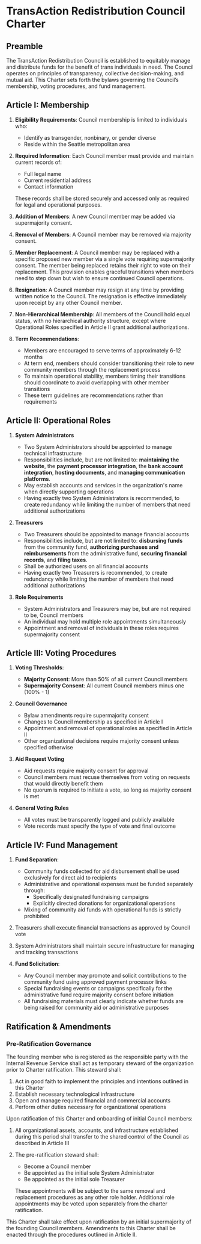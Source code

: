 # TransAction Redistribution Council Charter

## Preamble

The TransAction Redistribution Council is established to equitably manage and distribute funds for the benefit of trans individuals in need. The Council operates on principles of transparency, collective decision-making, and mutual aid. This Charter sets forth the bylaws governing the Council’s membership, voting procedures, and fund management.

## Article I: Membership

1. **Eligibility Requirements**: Council membership is limited to individuals who:

   - Identify as transgender, nonbinary, or gender diverse
   - Reside within the Seattle metropolitan area

2. **Required Information**: Each Council member must provide and maintain current records of:

   - Full legal name
   - Current residential address
   - Contact information

   These records shall be stored securely and accessed only as required for legal and operational purposes.

3. **Addition of Members**: A new Council member may be added via supermajority consent.
4. **Removal of Members**: A Council member may be removed via majority consent.
5. **Member Replacement**: A Council member may be replaced with a specific proposed new member via a single vote requiring supermajority consent. The member being replaced retains their right to vote on their replacement. This provision enables graceful transitions when members need to step down but wish to ensure continued Council operations.
6. **Resignation**: A Council member may resign at any time by providing written notice to the Council. The resignation is effective immediately upon receipt by any other Council member.
7. **Non-Hierarchical Membership**: All members of the Council hold equal status, with no hierarchical authority structure, except where Operational Roles specified in Article II grant additional authorizations.
8. **Term Recommendations**:
   - Members are encouraged to serve terms of approximately 6-12 months
   - At term end, members should consider transitioning their role to new community members through the replacement process
   - To maintain operational stability, members timing their transitions should coordinate to avoid overlapping with other member transitions
   - These term guidelines are recommendations rather than requirements

## Article II: Operational Roles

1. **System Administrators**

   - Two System Administrators should be appointed to manage technical infrastructure
   - Responsibilities include, but are not limited to: **maintaining the website**, the **payment processor integration**, the **bank account integration**, **hosting documents**, and **managing communication platforms**.
   - May establish accounts and services in the organization's name when directly supporting operations
   - Having exactly two System Administrators is recommended, to create redundancy while limiting the number of members that need additional authorizations

2. **Treasurers**

   - Two Treasurers should be appointed to manage financial accounts
   - Responsibilities include, but are not limited to: **disbursing funds** from the community fund, **authorizing purchases and reimbursements** from the administrative fund, **securing financial records**, and **filing taxes**.
   - Shall be authorized users on all financial accounts
   - Having exactly two Treasurers is recommended, to create redundancy while limiting the number of members that need additional authorizations

3. **Role Requirements**
   - System Administrators and Treasurers may be, but are not required to be, Council members
   - An individual may hold multiple role appointments simultaneously
   - Appointment and removal of individuals in these roles requires supermajority consent

## Article III: Voting Procedures

1. **Voting Thresholds**:

   - **Majority Consent**: More than 50% of all current Council members
   - **Supermajority Consent**: All current Council members minus one (100% - 1)

2. **Council Governance**

   - Bylaw amendments require supermajority consent
   - Changes to Council membership as specified in Article I
   - Appointment and removal of operational roles as specified in Article II
   - Other organizational decisions require majority consent unless specified otherwise

3. **Aid Request Voting**

   - Aid requests require majority consent for approval
   - Council members must recuse themselves from voting on requests that would directly benefit them
   - No quorum is required to initiate a vote, so long as majority consent is met

4. **General Voting Rules**
   - All votes must be transparently logged and publicly available
   - Vote records must specify the type of vote and final outcome

## Article IV: Fund Management

1. **Fund Separation**:

   - Community funds collected for aid disbursement shall be used exclusively for direct aid to recipients
   - Administrative and operational expenses must be funded separately through:
     - Specifically designated fundraising campaigns
     - Explicitly directed donations for organizational operations
   - Mixing of community aid funds with operational funds is strictly prohibited

2. Treasurers shall execute financial transactions as approved by Council vote
3. System Administrators shall maintain secure infrastructure for managing and tracking transactions
4. **Fund Solicitation**:
   - Any Council member may promote and solicit contributions to the community fund using approved payment processor links
   - Special fundraising events or campaigns specifically for the administrative fund require majority consent before initiation
   - All fundraising materials must clearly indicate whether funds are being raised for community aid or administrative purposes

## Ratification & Amendments

### Pre-Ratification Governance

The founding member who is registered as the responsible party with the Internal Revenue Service shall act as temporary steward of the organization prior to Charter ratification. This steward shall:

1. Act in good faith to implement the principles and intentions outlined in this Charter
2. Establish necessary technological infrastructure
3. Open and manage required financial and commercial accounts
4. Perform other duties necessary for organizational operations

Upon ratification of this Charter and onboarding of initial Council members:

1. All organizational assets, accounts, and infrastructure established during this period shall transfer to the shared control of the Council as described in Article III
2. The pre-ratification steward shall:

   - Become a Council member
   - Be appointed as the initial sole System Administrator
   - Be appointed as the initial sole Treasurer

   These appointments will be subject to the same removal and replacement procedures as any other role holder. Additional role appointments may be voted upon separately from the charter ratification.

This Charter shall take effect upon ratification by an initial supermajority of the founding Council members. Amendments to this Charter shall be enacted through the procedures outlined in Article II.
